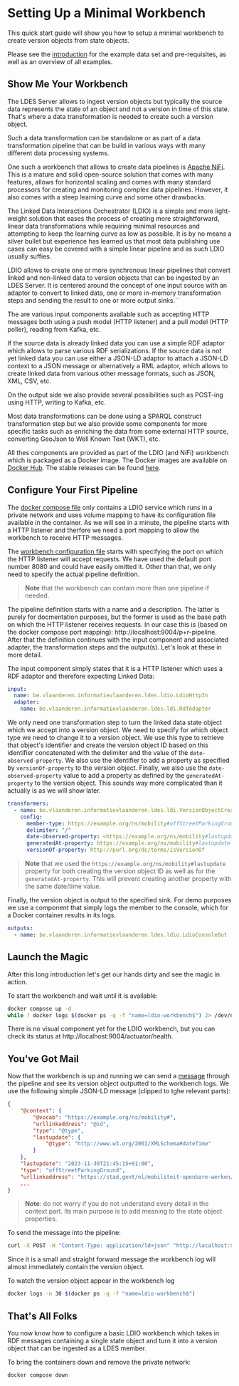 # Setting Up a Minimal Workbench
This quick start guide will show you how to setup a minimal workbench to create version objects from state objects.

Please see the [introduction](../README.md) for the example data set and pre-requisites, as well as an overview of all examples.

## Show Me Your Workbench
The LDES Server allows to ingest version objects but typically the source data represents the state of an object and not a version in time of this state. That's where a data transformation is needed to create such a version object.

Such a data transformation can be standalone or as part of a data transformation pipeline that can be build in various ways with many different data processing systems.

One such a workbench that allows to create data pipelines is [Apache NiFi](https://nifi.apache.org/). This is a mature and solid open-source solution that comes with many features, allows for horizontal scaling and comes with many standard processors for creating and monitoring complex data pipelines. However, it also comes with a steep learning curve and some other drawbacks. 

The Linked Data Interactions Orchestrator (LDIO) is a simple and more light-weight solution that eases the process of creating more straightforward, linear data transformations while requiring minimal resources and attempting to keep the learning curve as low as possible. It is by no means a silver bullet but experience has learned us that most data publishing use cases can easy be covered with a simple linear pipeline and as such LDIO usually suffies.

LDIO allows to create one or more synchronous linear pipelines that convert linked and non-linked data to version objects that can be ingested by an LDES Server. It is centered around the concept of one input source with an adaptor to convert to linked data, one or more in-memory transformation steps and sending the result to one or more output sinks.``

The are various input components available such as accepting HTTP messages both using a push model (HTTP listener) and a pull model (HTTP poller), reading from Kafka, etc.

If the source data is already linked data you can use a simple RDF adaptor which allows to parse various RDF serializations. If the source data is not yet linked data you can use either a JSON-LD adaptor to attach a JSON-LD context to a JSON message or alternatively a RML adaptor, which allows to create linked data from various other message formats, such as JSON, XML, CSV, etc.

On the output side we also provide several possibilities such as POST-ing using HTTP, writing to Kafka, etc.

Most data transformations can be done using a SPARQL construct transformation step but we also provide some components for more specific tasks such as enriching the data from some external HTTP source, converting GeoJson to Well Known Text (WKT), etc.

All thes components are provided as part of the LDIO (and NiFi) workbench which is packaged as a Docker image. The Docker images are available on [Docker Hub](https://hub.docker.com/r/ldes/ldi-orchestrator). The stable releases can be found [here](https://hub.docker.com/r/ldes/ldi-orchestrator/tags).

## Configure Your First Pipeline
The [docker compose file](./docker-compose.yml) only contains a LDIO service which runs in a private network and uses volume mapping to have its configuration file available in the container. As we will see in a minute, the pipeline starts with a HTTP listener and therfore we need a port mapping to allow the workbench to receive HTTP messages.

The [workbench configuration file](./config/application.yml) starts with specifying the port on which the HTTP listener will accept requests. We have used the default port number 8080 and could have easily omitted it. Other than that, we only need to specify the actual pipeline definition.

> **Note** that the workbench can contain more than one pipeline if needed.

The pipeline definition starts with a name and a description. The latter is purely for docmentation purposes, but the former is used as the base path on which the HTTP listener receives requests. In our case this is (based on the docker compose port mapping): http://localhost:9004/p+r-pipeline. After that the definition continues with the input component and associated adapter, the transformation steps and the output(s). Let's look at these in more detail.

The input component simply states that it is a HTTP listener which uses a RDF adaptor and therefore expecting Linked Data:
```yaml
input:
  name: be.vlaanderen.informatievlaanderen.ldes.ldio.LdioHttpIn
  adapter:
    name: be.vlaanderen.informatievlaanderen.ldes.ldi.RdfAdapter
```

We only need one transformation step to turn the linked data state object which we accept into a version object. We need to specify for which object type we need to change it to a version object. We use this type to retrieve that object's identifier and create the version object ID based on this identifier concatenated with the delimiter and the value of the `date-observed-property`. We also use the identifier to add a property as specified by `versionOf-property` to the version object. Finally, we also use the `date-observed-property` value to add a property as defined by the `generatedAt-property` to the version object. This sounds way more complicated than it actually is as we will show later. 
```yaml
transformers:
  - name: be.vlaanderen.informatievlaanderen.ldes.ldi.VersionObjectCreator
    config:
      member-type: https://example.org/ns/mobility#offStreetParkingGround
      delimiter: "/"
      date-observed-property: <https://example.org/ns/mobility#lastupdate>
      generatedAt-property: https://example.org/ns/mobility#lastupdate
      versionOf-property: http://purl.org/dc/terms/isVersionOf
```

> **Note** that we used the `https://example.org/ns/mobility#lastupdate` property for both creating the version object ID as well as for the `generatedAt-property`. This will prevent creating another property with the same date/time value.  

Finally, the version object is output to the specified sink. For demo purposes we use a component that simply logs the member to the console, which for a Docker container results in its logs.
```yaml
outputs:
  - name: be.vlaanderen.informatievlaanderen.ldes.ldio.LdioConsoleOut 
```

## Launch the Magic
After this long introduction let's get our hands dirty and see the magic in action.

To start the workbench and wait until it is available:
```bash
docker compose up -d
while ! docker logs $(docker ps -q -f "name=ldio-workbench$") 2> /dev/null | grep 'Started Application in' ; do sleep 1; done
```

There is no visual component yet for the LDIO workbench, but you can check its status at http://localhost:9004/actuator/health.

## You've Got Mail
Now that the workbench is up and running we can send a [message](./data/message.jsonld) through the pipeline and see its version object outputted to the workbench logs. We use the following simple JSON-LD message (clipped to tghe relevant parts):
```json
{
    "@context": {
        "@vocab": "https://example.org/ns/mobility#",
        "urllinkaddress": "@id",
        "type": "@type",
        "lastupdate": {
            "@type": "http://www.w3.org/2001/XMLSchema#dateTime"
        }
    },
    "lastupdate": "2023-11-30T21:45:15+01:00",
    "type": "offStreetParkingGround",
    "urllinkaddress": "https://stad.gent/nl/mobiliteit-openbare-werken/parkeren/park-and-ride-pr/pr-gentbrugge-arsenaal",
    ...
}
``` 

> **Note**: do not worry if you do not understand every detail in the context part. Its main purpose is to add meaning to the state object properties.

To send the message into the pipeline:
```bash
curl -X POST -H "Content-Type: application/ld+json" "http://localhost:9004/p+r-pipeline" -d "@./data/message.jsonld"
```

Since it is a small and straight forward message the workbench log will almost immediately contain the version object. 

To watch the version object appear in the workbench log
```bash
docker logs -n 30 $(docker ps -q -f "name=ldio-workbench$")
```

## That's All Folks
You now know how to configure a basic LDIO workbench which takes in RDF messages containing a single state object and turn it into a version object that can be ingested as a LDES member.

To bring the containers down and remove the private network:
```bash
docker compose down
```
